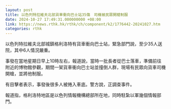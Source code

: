 ```yaml
---
layout: post
title: 以色列特拉維夫北部貨車衝向巴士站35傷　司機被民眾開槍制服
date: 2024-10-27 17:49:31.000000000 +08:00
link: https://news.rthk.hk/rthk/ch/component/k2/1776442-20241027.htm
categories: rthk
---
```


以色列特拉維夫北部城鎮格利洛特有貨車衝向巴士站，緊急部門說，至少35人送院，其中6人情況嚴重。

事發在當地星期日早上10時左右，報道說，當時一批長者從巴士落車，準備前往附近的博物館參觀，期間一架貨車衝向巴士站並撞倒人群，現場有民眾向貨車司機開槍，並將他制服。

有目擊者表示，事發後很多人被捲入車底。警方說，正調查事件。

報道指，格利洛特地區是以色列情報機構總部所在地，同時駐紮以軍幾個情報部門。
